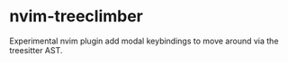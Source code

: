 # nvim-treeclimber

Experimental nvim plugin add modal keybindings to move around via the
treesitter AST.
